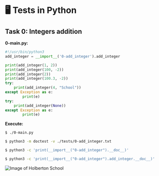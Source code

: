 # 🖥️ Tests in Python
## Task 0: Integers addition
**0-main.py:**

```Python
#!/usr/bin/python3
add_integer = __import__('0-add_integer').add_integer

print(add_integer(1, 2))
print(add_integer(100, -2))
print(add_integer(2))
print(add_integer(100.3, -2))
try:
	print(add_integer(4, "School"))
except Exception as e:
        print(e)
try:
	print(add_integer(None))
except Exception as e:
        print(e)
```

__Execute:__

```sh
$ ./0-main.py

$ python3 -m doctest -v ./tests/0-add_integer.txt

$ python3 -c 'print(__import__("0-add_integer").__doc__)'

$ python3 -c 'print(__import__("0-add_integer").add_integer.__doc__)'
```

![Image of Holberton School](https://assets.website-files.com/6105315644a26f77912a1ada/610540e8b4cd6969794fe673_Holberton_School_logo-04-04.svg)